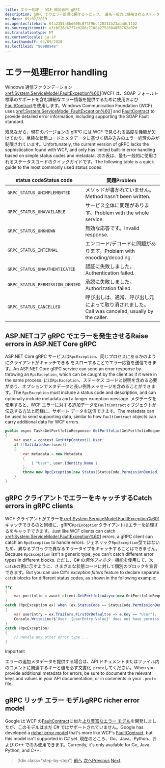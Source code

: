 ```yaml
---
title: エラー処理 - WCF 開発者用 gRPC
description: gRPC でのエラー処理に関するトピック。 最も一般的に使用されるステータスコードの表が含まれています。
ms.date: 09/02/2019
ms.openlocfilehash: 64a2355a8bd608c074f9bc420312b23aba0c1fb2
ms.sourcegitcommit: e3cbf26d67f7e9286c7108a2752804050762d02d
ms.translationtype: MT
ms.contentlocale: ja-JP
ms.lasthandoff: 04/09/2020
ms.locfileid: "80988948"
---
```

# <a name="error-handling"></a><span data-ttu-id="c64ed-104">エラー処理</span><span class="sxs-lookup"><span data-stu-id="c64ed-104">Error handling</span></span>

<span data-ttu-id="c64ed-105">Windows 通信ファウンデーション<xref:System.ServiceModel.FaultException%601>(WCF) は、SOAP フォールト標準のサポートを含む詳細なエラー情報を提供するために使用および[FaultContract](xref:System.ServiceModel.FaultContractAttribute)を使用します。</span><span class="sxs-lookup"><span data-stu-id="c64ed-105">Windows Communication Foundation (WCF) uses <xref:System.ServiceModel.FaultException%601> and [FaultContract](xref:System.ServiceModel.FaultContractAttribute) to provide detailed error information, including supporting the SOAP Fault standard.</span></span>

<span data-ttu-id="c64ed-106">残念ながら、現在のバージョンの gRPC には WCF で見られる高度な機能が欠けており、単純な状態コードとメタデータに基づく組み込みのエラー処理のみが制限されています。</span><span class="sxs-lookup"><span data-stu-id="c64ed-106">Unfortunately, the current version of gRPC lacks the sophistication found with WCF, and only has limited built-in error handling based on simple status codes and metadata.</span></span> <span data-ttu-id="c64ed-107">次の表は、最も一般的に使用されるステータスコードのクイックガイドです。</span><span class="sxs-lookup"><span data-stu-id="c64ed-107">The following table is a quick guide to the most commonly used status codes:</span></span>

| <span data-ttu-id="c64ed-108">status code</span><span class="sxs-lookup"><span data-stu-id="c64ed-108">Status code</span></span> | <span data-ttu-id="c64ed-109">問題</span><span class="sxs-lookup"><span data-stu-id="c64ed-109">Problem</span></span> |
| ----------- | ------- |
| `GRPC_STATUS_UNIMPLEMENTED` | <span data-ttu-id="c64ed-110">メソッドが書かれていません。</span><span class="sxs-lookup"><span data-stu-id="c64ed-110">Method hasn't been written.</span></span> |
| `GRPC_STATUS_UNAVAILABLE` | <span data-ttu-id="c64ed-111">サービス全体に問題があります。</span><span class="sxs-lookup"><span data-stu-id="c64ed-111">Problem with the whole service.</span></span> |
| `GRPC_STATUS_UNKNOWN` | <span data-ttu-id="c64ed-112">無効な応答です。</span><span class="sxs-lookup"><span data-stu-id="c64ed-112">Invalid response.</span></span> |
| `GRPC_STATUS_INTERNAL` | <span data-ttu-id="c64ed-113">エンコード/デコードに問題があります。</span><span class="sxs-lookup"><span data-stu-id="c64ed-113">Problem with encoding/decoding.</span></span> |
| `GRPC_STATUS_UNAUTHENTICATED` | <span data-ttu-id="c64ed-114">認証に失敗しました。</span><span class="sxs-lookup"><span data-stu-id="c64ed-114">Authentication failed.</span></span> |
| `GRPC_STATUS_PERMISSION_DENIED` | <span data-ttu-id="c64ed-115">承認に失敗しました。</span><span class="sxs-lookup"><span data-stu-id="c64ed-115">Authorization failed.</span></span> |
| `GRPC_STATUS_CANCELLED` | <span data-ttu-id="c64ed-116">呼び出しは、通常、呼び出し元によって取り消されました。</span><span class="sxs-lookup"><span data-stu-id="c64ed-116">Call was canceled, usually by the caller.</span></span> |

## <a name="raise-errors-in-aspnet-core-grpc"></a><span data-ttu-id="c64ed-117">ASP.NETコア gRPC でエラーを発生させる</span><span class="sxs-lookup"><span data-stu-id="c64ed-117">Raise errors in ASP.NET Core gRPC</span></span>

<span data-ttu-id="c64ed-118">ASP.NET Core gRPC サービスは`RpcException`、同じプロセスにあるかのようにクライアントがキャッチできる をスローすることでエラー応答を送信できます。</span><span class="sxs-lookup"><span data-stu-id="c64ed-118">An ASP.NET Core gRPC service can send an error response by throwing an `RpcException`, which can be caught by the client as if it were in the same process.</span></span> <span data-ttu-id="c64ed-119">には`RpcException`、ステータス コードと説明を含める必要があり、オプションでメタデータと長い例外メッセージを含めることができます。</span><span class="sxs-lookup"><span data-stu-id="c64ed-119">The `RpcException` must include a status code and description, and can optionally include metadata and a longer exception message.</span></span> <span data-ttu-id="c64ed-120">メタデータを使用すると、WCF エラーに対する追加データを`FaultContract`オブジェクトが伝送する方法と同様に、サポート データを送信できます。</span><span class="sxs-lookup"><span data-stu-id="c64ed-120">The metadata can be used to send supporting data, similar to how `FaultContract` objects can carry additional data for WCF errors.</span></span>

```csharp
public async Task<GetPortfolioResponse> GetPortfolio(GetPortfolioRequest request, ServerCallContext context)
{
    var user = context.GetHttpContext().User;
    if (!ValidateUser(user))
    {
        var metadata = new Metadata
        {
            { "User", user.Identity.Name }
        };
        throw new RpcException(new Status(StatusCode.PermissionDenied, "Permission denied"), metadata);
    }
}
```

## <a name="catch-errors-in-grpc-clients"></a><span data-ttu-id="c64ed-121">gRPC クライアントでエラーをキャッチする</span><span class="sxs-lookup"><span data-stu-id="c64ed-121">Catch errors in gRPC clients</span></span>

<span data-ttu-id="c64ed-122">WCF クライアントがエラーを<xref:System.ServiceModel.FaultException%601>キャッチできるのと同様に、gRPC`RpcException`クライアントはエラーを処理するをキャッチできます。</span><span class="sxs-lookup"><span data-stu-id="c64ed-122">Just like WCF clients can catch <xref:System.ServiceModel.FaultException%601> errors, a gRPC client can catch an `RpcException` to handle errors.</span></span> <span data-ttu-id="c64ed-123">ジェネリック`RpcException`型ではないため、異なるブロックで異なるエラータイプをキャッチすることはできません。</span><span class="sxs-lookup"><span data-stu-id="c64ed-123">Because `RpcException` isn't a generic type, you can't catch different error types in different blocks.</span></span> <span data-ttu-id="c64ed-124">ただし、C# の*例外フィルター*機能を使用して、次`catch`の例に示すように、さまざまな状態コードに対して個別のブロックを宣言できます。</span><span class="sxs-lookup"><span data-stu-id="c64ed-124">But you can use C#'s *exception filters* feature to declare separate `catch` blocks for different status codes, as shown in the following example:</span></span>

```csharp
try
{
    var portfolio = await client.GetPortfolioAsync(new GetPortfolioRequest { Id = id });
}
catch (RpcException ex) when (ex.StatusCode == StatusCode.PermissionDenied)
{
    var userEntry = ex.Trailers.FirstOrDefault(e => e.Key == "User");
    Console.WriteLine($"User '{userEntry.Value}' does not have permission to view this portfolio.");
}
catch (RpcException)
{
    // Handle any other error type ...
}
```

> [!IMPORTANT]
> <span data-ttu-id="c64ed-125">エラーの追加メタデータを提供する場合は、API ドキュメントまたはファイル内のコメントに関連するキーと値を必ず文書化`.proto`してください。</span><span class="sxs-lookup"><span data-stu-id="c64ed-125">When you provide additional metadata for errors, be sure to document the relevant keys and values in your API documentation, or in comments in your `.proto` file.</span></span>

## <a name="grpc-richer-error-model"></a><span data-ttu-id="c64ed-126">gRPC リッチ エラー モデル</span><span class="sxs-lookup"><span data-stu-id="c64ed-126">gRPC richer error model</span></span>

<span data-ttu-id="c64ed-127">Google は WCF の[FaultContract](xref:System.ServiceModel.FaultContractAttribute)に似た[より豊富なエラー モデル](https://cloud.google.com/apis/design/errors#error_model)を開発しましたが、このモデルはまだ C# ではサポートされていません。</span><span class="sxs-lookup"><span data-stu-id="c64ed-127">Google has developed a [richer error model](https://cloud.google.com/apis/design/errors#error_model) that's more like WCF's [FaultContract](xref:System.ServiceModel.FaultContractAttribute), but this model isn't supported in C# yet.</span></span> <span data-ttu-id="c64ed-128">現在のところ、Go、Java、Python、および C++ でのみ使用できます。</span><span class="sxs-lookup"><span data-stu-id="c64ed-128">Currently, it's only available for Go, Java, Python, and C++.</span></span>

>[!div class="step-by-step"]
><span data-ttu-id="c64ed-129">[前へ](metadata.md)
>[次へ](ws-protocols.md)</span><span class="sxs-lookup"><span data-stu-id="c64ed-129">[Previous](metadata.md)
[Next](ws-protocols.md)</span></span>
